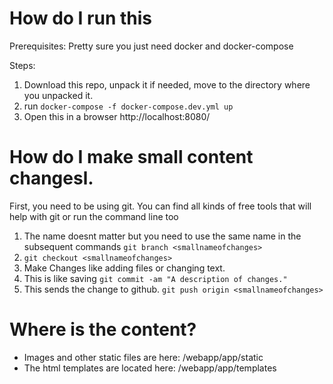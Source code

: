 # How do I run this
Prerequisites:
Pretty sure you just need docker and docker-compose

Steps:
1. Download this repo, unpack it if needed, move to the directory where you unpacked it.
2. run `docker-compose -f docker-compose.dev.yml up`
3. Open this in a browser http://localhost:8080/

# How do I make small content changesl.
First, you need to be using git. You can find all kinds of free tools that will help with git or run the command line too
1. The name doesnt matter but you need to use the same name in the subsequent commands `git branch <smallnameofchanges>`
2. `git checkout <smallnameofchanges>`
3. Make Changes like adding files or changing text.
4. This is like saving `git commit -am "A description of changes."`
5. This sends the change to github. `git push origin <smallnameofchanges>`

# Where is the content?
- Images and other static files are here: /webapp/app/static
- The html templates are located here: /webapp/app/templates

